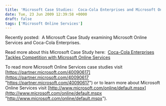 ```yaml
---
title: 'Microsoft Case Studies:  Coca-Cola Enterprises and Microsoft Online Services'
date: Tue, 23 Jun 2009 12:39:58 +0000
draft: false
tags: ['Microsoft Online Services']
---
```


Recently posted:  A Microsoft Case Study examining Microsoft Online Services and Coca-Cola Enterprises.

Read more about this Microsoft Case Study here:  [Coca-Cola Enterprises Tackles Competition with Microsoft Online Services](http://www.microsoft.com/casestudies/Case_Study_Detail.aspx?CaseStudyID=4000004609)

To read more Microsoft Online Services case studies visit [https://partner.microsoft.com/40090617](https://partner.microsoft.com/40090617 "https://partner.microsoft.com/40090617") or to learn more about Microsoft Online Services visit [http://www.microsoft.com/online/default.mspx](http://www.microsoft.com/online/default.mspx "http://www.microsoft.com/online/default.mspx").